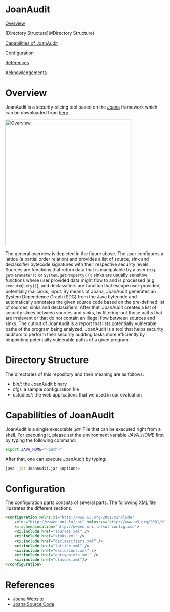 # JoanAudit 

[Overview](#Overview)

[Directory Structure](#Directory Structure)

[Capabilities of JoanAudit](#capabilities-of-joanaudit)

[Configuration](#Configuration)

[References](#references)

[Acknowledgements](#acknowledgements)

# Overview

JoanAudit is a security-slicing tool based on the [Joana](http://pp.ipd.kit.edu/projects/joana/) framework which can be downloaded from
[here](https://github.com/jgf/joana).

<img src="https://github.com/julianthome/joanaudit/blob/master/img/tool.png" alt="Overview" width="400px" align="middle">

The general overview is depicted in the figure above. The user configures a lattice (a partial order relation) and provides 
a list of source, sink and declassifier bytecode signatures with their respective security levels. 
Sources are functions that return data that is manipulable by a user (e.g. ``getParameter()`` or ``System.getProperty()``); 
sinks are usually sensitive functions where user provided data might flow to and is processed (e.g. ``executeQuery()``), 
and declassifiers are function that escape user-provided, potentially malicious, input. 
By means of Joana, JoanAudit generates an System Dependence Graph (SDG) from the Java bytecode and automatically 
annotates the given source code based on the pre-defined list of sources, sinks and declassifiers. 
After that, JoanAudit creates a list of security slices between sources and sinks, by filtering-out 
those paths that are irrelevant or that do not contain an illegal flow between sources and sinks. The output
of JoanAudit is a report that lists potentially vulnerable paths of the program being analyzed. JoanAudit is a tool
that helps security auditors to perform their security auditing tasks more efficiently by pinpointing potentially 
vulnerable paths of a given program.


# Directory Structure

The directories of this repository and their meaning are as follows:

* bin/: the JoanAudit binary
* cfg/: a sample configuration file
* cstudies/: the web applications that we used in our evaluation

# Capabilities of JoanAudit

JoanAudit is a single executable *.jar*-File that can be executed right from a shell. 
For executing it, please set the environment variable *JAVA_HOME* first by typing the 
following command:

``` bash
export JAVA_HOME="<path>"
```

After that, one can execute JoanAudit by typing:

``` bash
java -jar JoanAudit.jar <options>
```

# Configuration

The configuration parts consists of several parts. The following XML file illustrates the different sections. 

``` xml
<configuration xmlns:xi="http://www.w3.org/2001/XInclude"
	xmlns="http://wwwen.uni.lu/snt" xmlns:xs="http://www.w3.org/2001/XMLSchema-instance"
	xs:schemaLocation="http://wwwen.uni.lu/snt config.xsd">
	<xi:include href="sources.xml" />
	<xi:include href="sinks.xml" />
	<xi:include href="declassifiers.xml" />
	<xi:include href="lattice.xml" />
	<xi:include href="exclusions.xml" />
	<xi:include href="entrypoints.xml" />
	<xi:include href="classes.xml"/>
</configuration>
```

# References

* [Joana Website](http://pp.ipd.kit.edu/projects/joana/)
* [Joana Source Code](https://github.com/jgf/joana)

